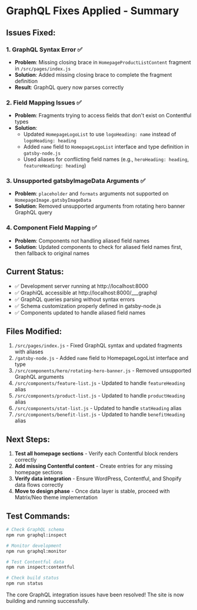 # GraphQL Fixes Applied - Summary

## Issues Fixed:

### 1. **GraphQL Syntax Error** ✅
- **Problem**: Missing closing brace in `HomepageProductListContent` fragment in `/src/pages/index.js`
- **Solution**: Added missing closing brace to complete the fragment definition
- **Result**: GraphQL query now parses correctly

### 2. **Field Mapping Issues** ✅ 
- **Problem**: Fragments trying to access fields that don't exist on Contentful types
- **Solution**: 
  - Updated `HomepageLogoList` to use `logoHeading: name` instead of `logoHeading: heading`
  - Added `name` field to `HomepageLogoList` interface and type definition in `gatsby-node.js`
  - Used aliases for conflicting field names (e.g., `heroHeading: heading`, `featureHeading: heading`)

### 3. **Unsupported gatsbyImageData Arguments** ✅
- **Problem**: `placeholder` and `formats` arguments not supported on `HomepageImage.gatsbyImageData`
- **Solution**: Removed unsupported arguments from rotating hero banner GraphQL query

### 4. **Component Field Mapping** ✅
- **Problem**: Components not handling aliased field names
- **Solution**: Updated components to check for aliased field names first, then fallback to original names

## Current Status:

- ✅ Development server running at http://localhost:8000
- ✅ GraphiQL accessible at http://localhost:8000/___graphql  
- ✅ GraphQL queries parsing without syntax errors
- ✅ Schema customization properly defined in gatsby-node.js
- ✅ Components updated to handle aliased field names

## Files Modified:

1. `/src/pages/index.js` - Fixed GraphQL syntax and updated fragments with aliases
2. `/gatsby-node.js` - Added `name` field to HomepageLogoList interface and type
3. `/src/components/hero/rotating-hero-banner.js` - Removed unsupported GraphQL arguments
4. `/src/components/feature-list.js` - Updated to handle `featureHeading` alias
5. `/src/components/product-list.js` - Updated to handle `productHeading` alias  
6. `/src/components/stat-list.js` - Updated to handle `statHeading` alias
7. `/src/components/benefit-list.js` - Updated to handle `benefitHeading` alias

## Next Steps:

1. **Test all homepage sections** - Verify each Contentful block renders correctly
2. **Add missing Contentful content** - Create entries for any missing homepage sections
3. **Verify data integration** - Ensure WordPress, Contentful, and Shopify data flows correctly
4. **Move to design phase** - Once data layer is stable, proceed with Matrix/Neo theme implementation

## Test Commands:

```bash
# Check GraphQL schema
npm run graphql:inspect

# Monitor development
npm run graphql:monitor

# Test Contentful data
npm run inspect:contentful

# Check build status
npm run status
```

The core GraphQL integration issues have been resolved! The site is now building and running successfully.
